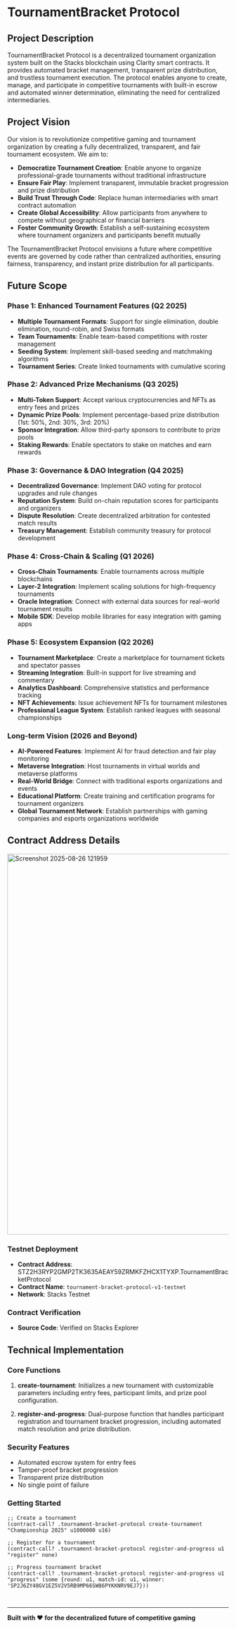 
# TournamentBracket Protocol

## Project Description

TournamentBracket Protocol is a decentralized tournament organization system built on the Stacks blockchain using Clarity smart contracts. It provides automated bracket management, transparent prize distribution, and trustless tournament execution. The protocol enables anyone to create, manage, and participate in competitive tournaments with built-in escrow and automated winner determination, eliminating the need for centralized intermediaries.

## Project Vision

Our vision is to revolutionize competitive gaming and tournament organization by creating a fully decentralized, transparent, and fair tournament ecosystem. We aim to:

- **Democratize Tournament Creation**: Enable anyone to organize professional-grade tournaments without traditional infrastructure
- **Ensure Fair Play**: Implement transparent, immutable bracket progression and prize distribution
- **Build Trust Through Code**: Replace human intermediaries with smart contract automation
- **Create Global Accessibility**: Allow participants from anywhere to compete without geographical or financial barriers
- **Foster Community Growth**: Establish a self-sustaining ecosystem where tournament organizers and participants benefit mutually

The TournamentBracket Protocol envisions a future where competitive events are governed by code rather than centralized authorities, ensuring fairness, transparency, and instant prize distribution for all participants.

## Future Scope

### Phase 1: Enhanced Tournament Features (Q2 2025)
- **Multiple Tournament Formats**: Support for single elimination, double elimination, round-robin, and Swiss formats
- **Team Tournaments**: Enable team-based competitions with roster management
- **Seeding System**: Implement skill-based seeding and matchmaking algorithms
- **Tournament Series**: Create linked tournaments with cumulative scoring

### Phase 2: Advanced Prize Mechanisms (Q3 2025)
- **Multi-Token Support**: Accept various cryptocurrencies and NFTs as entry fees and prizes
- **Dynamic Prize Pools**: Implement percentage-based prize distribution (1st: 50%, 2nd: 30%, 3rd: 20%)
- **Sponsor Integration**: Allow third-party sponsors to contribute to prize pools
- **Staking Rewards**: Enable spectators to stake on matches and earn rewards

### Phase 3: Governance & DAO Integration (Q4 2025)
- **Decentralized Governance**: Implement DAO voting for protocol upgrades and rule changes
- **Reputation System**: Build on-chain reputation scores for participants and organizers
- **Dispute Resolution**: Create decentralized arbitration for contested match results
- **Treasury Management**: Establish community treasury for protocol development

### Phase 4: Cross-Chain & Scaling (Q1 2026)
- **Cross-Chain Tournaments**: Enable tournaments across multiple blockchains
- **Layer-2 Integration**: Implement scaling solutions for high-frequency tournaments
- **Oracle Integration**: Connect with external data sources for real-world tournament results
- **Mobile SDK**: Develop mobile libraries for easy integration with gaming apps

### Phase 5: Ecosystem Expansion (Q2 2026)
- **Tournament Marketplace**: Create a marketplace for tournament tickets and spectator passes
- **Streaming Integration**: Built-in support for live streaming and commentary
- **Analytics Dashboard**: Comprehensive statistics and performance tracking
- **NFT Achievements**: Issue achievement NFTs for tournament milestones
- **Professional League System**: Establish ranked leagues with seasonal championships

### Long-term Vision (2026 and Beyond)
- **AI-Powered Features**: Implement AI for fraud detection and fair play monitoring
- **Metaverse Integration**: Host tournaments in virtual worlds and metaverse platforms
- **Real-World Bridge**: Connect with traditional esports organizations and events
- **Educational Platform**: Create training and certification programs for tournament organizers
- **Global Tournament Network**: Establish partnerships with gaming companies and esports organizations worldwide

## Contract Address Details

<img width="1889" height="865" alt="Screenshot 2025-08-26 121959" src="https://github.com/user-attachments/assets/337510ef-03cb-45b1-89e5-d88db908c2cb" />


### Testnet Deployment
- **Contract Address**: STZ2H3RYP2GMP2TK3635AEAY59ZRMKFZHCX1TYXP.TournamentBracketProtocol
- **Contract Name**: `tournament-bracket-protocol-v1-testnet`
- **Network**: Stacks Testnet

### Contract Verification
- **Source Code**: Verified on Stacks Explorer


## Technical Implementation

### Core Functions

1. **create-tournament**: Initializes a new tournament with customizable parameters including entry fees, participant limits, and prize pool configuration.

2. **register-and-progress**: Dual-purpose function that handles participant registration and tournament bracket progression, including automated match resolution and prize distribution.

### Security Features
- Automated escrow system for entry fees
- Tamper-proof bracket progression
- Transparent prize distribution
- No single point of failure

### Getting Started
```clarity
;; Create a tournament
(contract-call? .tournament-bracket-protocol create-tournament "Championship 2025" u1000000 u16)

;; Register for a tournament
(contract-call? .tournament-bracket-protocol register-and-progress u1 "register" none)

;; Progress tournament bracket
(contract-call? .tournament-bracket-protocol register-and-progress u1 "progress" (some {round: u1, match-id: u1, winner: 'SP2J6ZY48GV1EZ5V2V5RB9MP66SW86PYKKNRV9EJ7}))



```

---

**Built with ❤️ for the decentralized future of competitive gaming**
